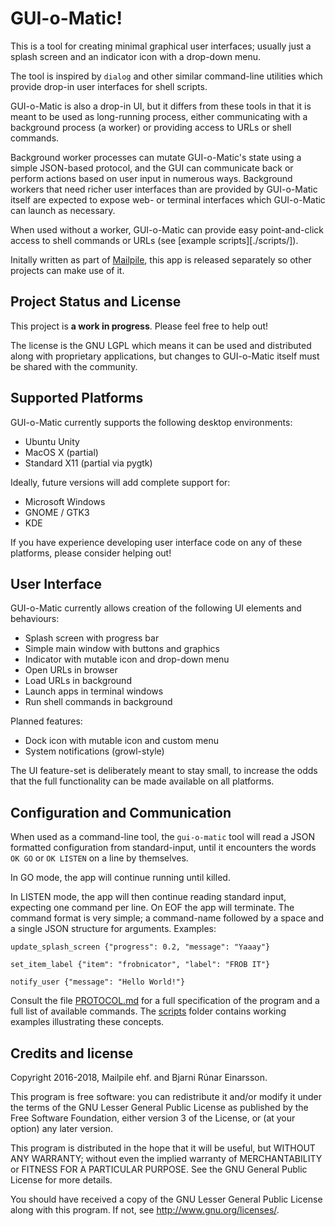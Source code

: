 # GUI-o-Matic!

This is a tool for creating minimal graphical user interfaces; usually
just a splash screen and an indicator icon with a drop-down menu.

The tool is inspired by `dialog` and other similar command-line
utilities which provide drop-in user interfaces for shell scripts.

GUI-o-Matic is also a drop-in UI, but it differs from these tools in
that it is meant to be used as long-running process, either
communicating with a background process (a worker) or providing access
to URLs or shell commands.

Background worker processes can mutate GUI-o-Matic's state using a
simple JSON-based protocol, and the GUI can communicate back or perform
actions based on user input in numerous ways. Background workers that
need richer user interfaces than are provided by GUI-o-Matic itself are
expected to expose web- or terminal interfaces which GUI-o-Matic can
launch as necessary.

When used without a worker, GUI-o-Matic can provide easy point-and-click
access to shell commands or URLs (see [example scripts][./scripts/]).

Initally written as part of [Mailpile](https://www.mailpile.is/), this
app is released separately so other projects can make use of it.


## Project Status and License

This project is **a work in progress**. Please feel free to help out!

The license is the GNU LGPL which means it can be used and distributed
along with proprietary applications, but changes to GUI-o-Matic itself
must be shared with the community.


## Supported Platforms

GUI-o-Matic currently supports the following desktop environments:

   * Ubuntu Unity
   * MacOS X (partial)
   * Standard X11 (partial via pygtk)

Ideally, future versions will add complete support for:

   * Microsoft Windows
   * GNOME / GTK3
   * KDE

If you have experience developing user interface code on any of these
platforms, please consider helping out!


## User Interface

GUI-o-Matic currently allows creation of the following UI elements and
behaviours:

   * Splash screen with progress bar
   * Simple main window with buttons and graphics
   * Indicator with mutable icon and drop-down menu
   * Open URLs in browser
   * Load URLs in background
   * Launch apps in terminal windows
   * Run shell commands in background

Planned features:

   * Dock icon with mutable icon and custom menu
   * System notifications (growl-style)

The UI feature-set is deliberately meant to stay small, to increase the
odds that the full functionality can be made available on all platforms.


## Configuration and Communication

When used as a command-line tool, the `gui-o-matic` tool will read a
JSON formatted configuration from standard-input, until it encounters
the words `OK GO` or `OK LISTEN` on a line by themselves.

In GO mode, the app will continue running until killed.

In LISTEN mode, the app will then continue reading standard input,
expecting one command per line. On EOF the app will terminate. The
command format is very simple; a command-name followed by a space and a
single JSON structure for arguments. Examples:

    update_splash_screen {"progress": 0.2, "message": "Yaaay"}

    set_item_label {"item": "frobnicator", "label": "FROB IT"}

    notify_user {"message": "Hello World!"}

Consult the file [PROTOCOL.md](PROTOCOL.md) for a full specification
of the program and a full list of available commands. The
[scripts](./scripts/) folder contains working examples illustrating
these concepts.


## Credits and license

Copyright 2016-2018, Mailpile ehf. and Bjarni Rúnar Einarsson.

This program is free software: you can redistribute it and/or modify it
under the terms of the GNU Lesser General Public License as published by
the Free Software Foundation, either version 3 of the License, or (at
your option) any later version.

This program is distributed in the hope that it will be useful, but
WITHOUT ANY WARRANTY; without even the implied warranty of
MERCHANTABILITY or FITNESS FOR A PARTICULAR PURPOSE.  See the GNU
General Public License for more details.

You should have received a copy of the GNU Lesser General Public License
along with this program.  If not, see <http://www.gnu.org/licenses/>.
